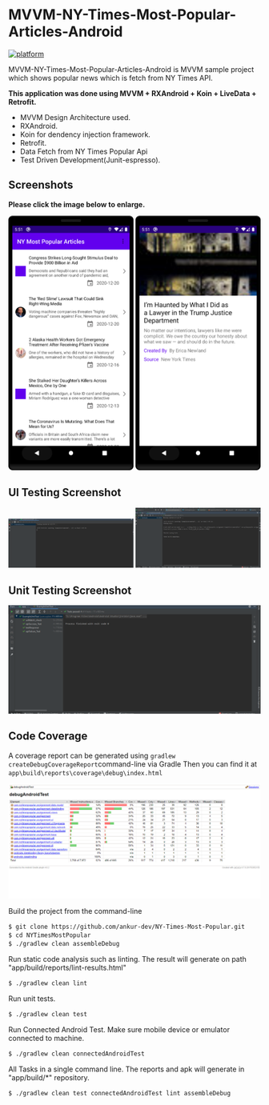 # MVVM-NY-Times-Most-Popular-Articles-Android
[![platform](https://img.shields.io/badge/platform-Android-yellow.svg)](https://www.android.com)


MVVM-NY-Times-Most-Popular-Articles-Android is MVVM sample project which shows popular news which is fetch from NY Times API.

**This application was done using MVVM + RXAndroid + Koin + LiveData + Retrofit.**

- MVVM Design Architecture used.
- RXAndroid.
- Koin for dendency injection framework.
- Retrofit.
- Data Fetch from NY Times Popular Api
- Test Driven Development(Junit-espresso).


## Screenshots

**Please click the image below to enlarge.**


<p>
<img src="Screenshot1.png" width="250"/>
<img src="Screenshot2.png" width="250"/>
</p>



## UI Testing Screenshot


<img src="UI_Unit_Test_Case_1.png" width="250"/>
<img src="UI_Unit_Test_Case_2.png" width="250"/>



## Unit Testing Screenshot


<img src="Unit_Test_Case.png"/>



## Code Coverage
A coverage report can be generated using `gradlew createDebugCoverageReport`command-line via Gradle
Then you can find it at  `app\build\reports\coverage\debug\index.html`

<img src="Test_Case_Coverage.png"/>


Build the project from the command-line

 ```sh
 $ git clone https://github.com/ankur-dev/NY-Times-Most-Popular.git
 $ cd NYTimesMostPopular
 $ ./gradlew clean assembleDebug
 ```

 Run static code analysis such as linting. The result will generate on path "app/build/reports/lint-results.html"

  ```sh
  $ ./gradlew clean lint
  ```

  Run unit tests.

   ```sh
   $ ./gradlew clean test
   ```

  Run Connected Android Test. Make sure mobile device or emulator connected to machine.

   ```sh
   $ ./gradlew clean connectedAndroidTest
   ```

   All Tasks in a single command line. The reports and apk will generate in "app/build/*" repository.

   ```sh
   $ ./gradlew clean test connectedAndroidTest lint assembleDebug
   ```



